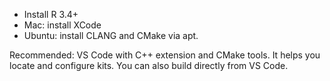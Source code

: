 - Install R 3.4+
- Mac: install XCode
- Ubuntu: install CLANG and CMake via apt.

Recommended: VS Code with C++ extension and CMake tools. It helps you locate and configure kits. You can also build directly from VS Code.
